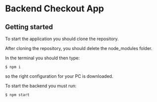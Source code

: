 # Backend Checkout App



## Getting started

To start the application you should clone the repository.

After cloning the repository, you should delete the node_modules folder.

In the terminal you should then type:
```
$ npm i
```
so the right configuration for your PC is downloaded.


To start the backend you must run:
```
$ npm start
```
